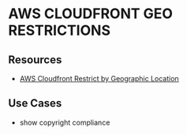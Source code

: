 # AWS CLOUDFRONT GEO RESTRICTIONS

## Resources

- [AWS Cloudfront Restrict by Geographic Location](https://docs.aws.amazon.com/AmazonCloudFront/latest/DeveloperGuide/security.html)

## Use Cases

- show copyright compliance